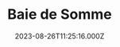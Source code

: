 ---
date: 2023-08-26T11:25:16.000Z
title: Baie de Somme
latitude: 50.20195679106085
longitude: 1.621856689453125
category: checkin
---